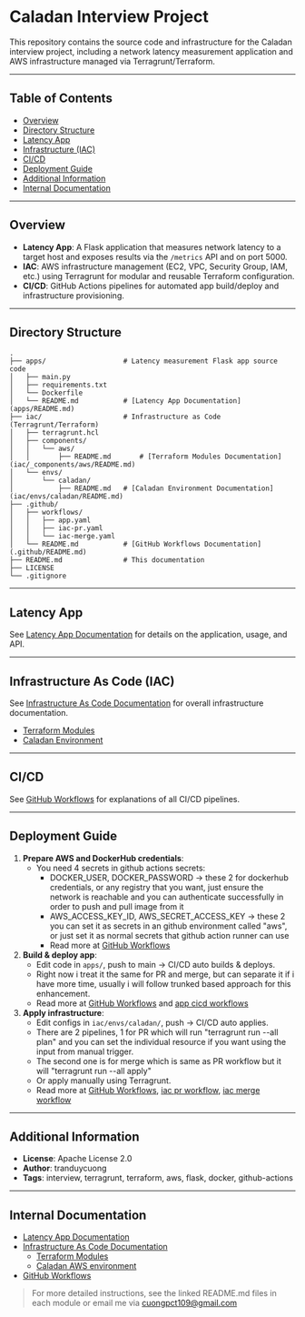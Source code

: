 # Caladan Interview Project

This repository contains the source code and infrastructure for the Caladan interview project, including a network latency measurement application and AWS infrastructure managed via Terragrunt/Terraform.

---

## Table of Contents

- [Overview](#overview)
- [Directory Structure](#directory-structure)
- [Latency App](#latency-app)
- [Infrastructure (IAC)](#infrastructure-iac)
- [CI/CD](#cicd)
- [Deployment Guide](#deployment-guide)
- [Additional Information](#additional-information)
- [Internal Documentation](#internal-documentation)

---

## Overview

- **Latency App**: A Flask application that measures network latency to a target host and exposes results via the `/metrics` API and on port 5000.
- **IAC**: AWS infrastructure management (EC2, VPC, Security Group, IAM, etc.) using Terragrunt for modular and reusable Terraform configuration.
- **CI/CD**: GitHub Actions pipelines for automated app build/deploy and infrastructure provisioning.

---

## Directory Structure

```
.
├── apps/                   # Latency measurement Flask app source code
│   ├── main.py
│   ├── requirements.txt
│   └── Dockerfile
│   └── README.md           # [Latency App Documentation](apps/README.md)
├── iac/                    # Infrastructure as Code (Terragrunt/Terraform)
│   ├── terragrunt.hcl
│   ├── components/
│   │   └── aws/
│   │       ├── README.md       # [Terraform Modules Documentation](iac/_components/aws/README.md)
│   └── envs/
│       └── caladan/
│           ├── README.md   # [Caladan Environment Documentation](iac/envs/caladan/README.md)
├── .github/
│   ├── workflows/
│   │   ├── app.yaml
│   │   ├── iac-pr.yaml
│   │   └── iac-merge.yaml
│   └── README.md           # [GitHub Workflows Documentation](.github/README.md)
├── README.md               # This documentation
├── LICENSE
└── .gitignore
```

---

## Latency App

See [Latency App Documentation](apps/README.md) for details on the application, usage, and API.

---

## Infrastructure As Code (IAC)

See [Infrastructure As Code Documentation](iac/README.md) for overall infrastructure documentation.

- [Terraform Modules](iac/_components/aws/README.md)
- [Caladan Environment](iac/envs/caladan/README.md)

---

## CI/CD

See [GitHub Workflows](.github/workflows/README.md) for explanations of all CI/CD pipelines.

---

## Deployment Guide

1. **Prepare AWS and DockerHub credentials**:
    - You need 4 secrets in github actions secrets: 
        - DOCKER_USER, DOCKER_PASSWORD -> these 2 for dockerhub credentials, or any registry that you want, just ensure the network is reachable and you can authenticate successfully in order to push and pull image from it
        - AWS_ACCESS_KEY_ID, AWS_SECRET_ACCESS_KEY -> these 2 you can set it as secrets in an github environment called "aws", or just set it as normal secrets that github action runner can use
        - Read more at [GitHub Workflows](.github/workflows/README.md)
2. **Build & deploy app**:
    - Edit code in `apps/`, push to main → CI/CD auto builds & deploys. 
    - Right now i treat it the same for PR and merge, but can separate it if i have more time, usually i will follow trunked based approach for this enhancement.
    - Read more at [GitHub Workflows](.github/workflows/README.md) and [app cicd workflows](.github/workflows/app.yaml)
3. **Apply infrastructure**:
    - Edit configs in `iac/envs/caladan/`, push → CI/CD auto applies. 
    - There are 2 pipelines, 1 for PR which will run "terragrunt run --all plan" and you can set the individual resource if you want using the input from manual trigger. 
    - The second one is for merge which is same as PR workflow but it will "terragrunt run --all apply"
    - Or apply manually using Terragrunt.
    - Read more at [GitHub Workflows](.github/workflows/README.md), [iac pr workflow](.github/workflows/iac-pr.yaml), [iac merge workflow](.github/workflows/iac-merge.yaml)

---

## Additional Information

- **License**: Apache License 2.0
- **Author**: tranduycuong
- **Tags**: interview, terragrunt, terraform, aws, flask, docker, github-actions

---

## Internal Documentation

- [Latency App Documentation](apps/README.md)
- [Infrastructure As Code Documentation](iac/README.md)
    - [Terraform Modules](iac/_components/aws/README.md)
    - [Caladan AWS environment](iac/envs/caladan/README.md)
- [GitHub Workflows](.github/workflows/README.md)

> For more detailed instructions, see the linked README.md files in each module or email me via cuongpct109@gmail.com